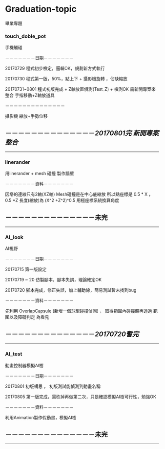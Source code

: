 # Graduation-topic
畢業專題

### touch_doble_pot
手機觸碰

－－－－－－－日期－－－－－－－

20170729 程式初步檢定，邏輯OK，規劃新方式執行

20170730 程式第一版，50%，點上下 + 攝影機旋轉 ，佔缺縮放

20170731~0801 程式初版完成 + Z軸放置偵測(Test_Z) + 檢測OK 需新開專案來整合 手指移動+Z軸放道具

－－－－－－－－－－－－－－

攝影機 縮放+手勢位移

## －－－－－－－－－－－－－－_**20170801完 新開專案整合**_
***

### linerander
用linerander + mesh 碰撞 製作牆壁

－－－－－－－資料－－－－－－－

因塔的連線只有2軸(XZ軸)
Mesh碰撞是在中心底縮放
所以點座標是
0.5 * X ， 0.5 *Z
長度(縮放)為 (X^2 +Z^2)^0.5
用極座標系統換算角度

## －－－－－－－－－－－－－－未完
***

### AI_look 
AI視野 

－－－－－－－日期－－－－－－－

20170715 第一版設定

20170719 ~ 20 仿製腳本，腳本失誤，理論確定OK

20170720 腳本完成，修正失誤，加上輔助線，簡易測試暫未找到bug

－－－－－－－資料－－－－－－－

先利用 OverlapCapsule (新增一個球型碰撞偵測) ， 取得範圍內碰撞體再透過 範圍以及障礙判定 為看見

## －－－－－－－－－－－－－－_**20170720暫完**_
***

### AI_test
動畫控制器模擬AI樹 

－－－－－－－日期－－－－－－－

20170801 初版構思 ， 初版測試能偵測到動畫名稱

20170805 第一版完成，需砍掉再做第二次，只是確認模擬AI樹可行性，勉強OK

－－－－－－－資料－－－－－－－

利用Animation製作假動畫，模擬AI樹

## －－－－－－－－－－－－－－未完
***


